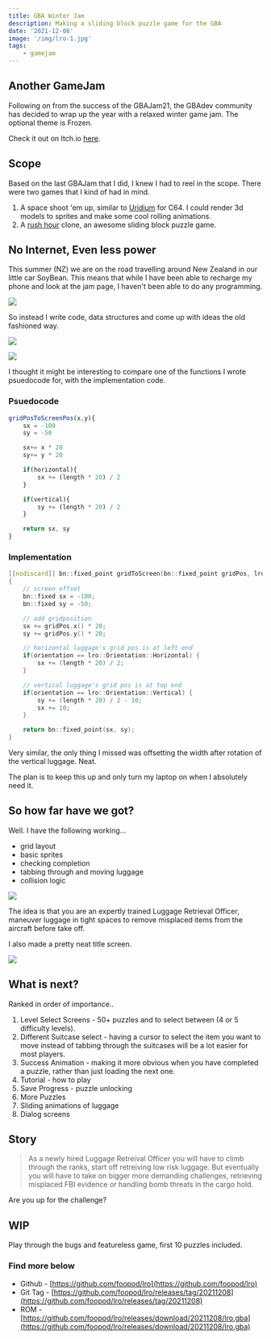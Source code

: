 ```yaml
---
title: GBA Winter Jam
description: Making a sliding block puzzle game for the GBA
date: '2021-12-08'
image: '/img/lro-1.jpg'
tags: 
    - gamejam
---
```


## Another GameJam

Following on from the success of the GBAJam21, the GBAdev community has decided to wrap up the year with a relaxed winter game jam. The optional theme is Frozen.

Check it out on Itch.io [here](https://itch.io/jam/gba-winter-jam-2021).

## Scope

Based on the last GBAJam that I did, I knew I had to reel in the scope. There were two games that I kind of had in mind.

1. A space shoot 'em up, similar to [Uridium](https://en.wikipedia.org/wiki/Uridium) for C64. I could render 3d models to sprites and make some cool rolling animations.
2. A [rush hour](https://en.wikipedia.org/wiki/Rush_Hour_(puzzle)) clone, an awesome sliding block puzzle game.

## No Internet, Even less power

This summer (NZ) we are on the road travelling around New Zealand in our little car SoyBean. This means that while I have been able to recharge my phone and look at the jam page, I haven't been able to do any programming.

![](/img/soybean.jpg)

So instead I write code, data structures and come up with ideas the old fashioned way.

![](/img/lro-1.jpg)

![](/img/lro-2.jpg)

I thought it might be interesting to compare one of the functions I wrote psuedocode for, with the implementation code.

### Psuedocode

``` js
gridPosToScreenPos(x,y){
    sx = -100
    sy = -50

    sx+= x * 20
    sy+= y * 20

    if(horizontal){
        sx += (length * 20) / 2
    }

    if(vertical){
        sy += (length * 20) / 2
    }

    return sx, sy
}
```

### Implementation

``` cpp
[[nodiscard]] bn::fixed_point gridToScreen(bn::fixed_point gridPos, lro::Orientation orientation, int length)
{
    // screen offset
    bn::fixed sx = -100;
    bn::fixed sy = -50;

    // add gridposition
    sx += gridPos.x() * 20;
    sy += gridPos.y() * 20;

    // horizontal luggage's grid pos is at left end
    if(orientation == lro::Orientation::Horizontal) {
        sx += (length * 20) / 2;
    }

    // vertical luggage's grid pos is at top end
    if(orientation == lro::Orientation::Vertical) {
        sy += (length * 20) / 2 - 10;
        sx += 10;
    }

    return bn::fixed_point(sx, sy);
}
```

Very similar, the only thing I missed was offsetting the width after rotation of the vertical luggage. Neat.

The plan is to keep this up and only turn my laptop on when I absolutely need it.

## So how far have we got?

Well. I have the following working...

+ grid layout
+ basic sprites
+ checking completion
+ tabbing through and moving luggage
+ collision logic

![](/img/example.gif)

The idea is that you are an expertly trained Luggage Retrieval Officer, maneuver luggage in tight spaces to remove misplaced items from the aircraft before take off.

I also made a pretty neat title screen.

![](/img/title.png)

## What is next?

Ranked in order of importance..

1. Level Select Screens - 50+ puzzles and to select between (4 or 5 difficulty levels).
2. Different Suitcase select - having a cursor to select the item you want to move instead of tabbing through the suitcases will be a lot easier for most players.
3. Success Animation - making it more obvious when you have completed a puzzle, rather than just loading the next one.
4. Tutorial - how to play
5. Save Progress - puzzle unlocking
6. More Puzzles
7. Sliding animations of luggage
8. Dialog screens

## Story

> As a newly hired Luggage Retreival Officer you will have to climb through the ranks, start off retreiving low risk luggage. But eventually you will have to take on bigger more demanding challenges, retrieving misplaced FBI evidence or handling bomb threats in the cargo hold.

Are you up for the challenge?

## WIP

Play through the bugs and featureless game, first 10 puzzles included.

### Find more below

+ Github - [https://github.com/foopod/lro](https://github.com/foopod/lro)
+ Git Tag - [https://github.com/foopod/lro/releases/tag/20211208](https://github.com/foopod/lro/releases/tag/20211208)
+ ROM  - [https://github.com/foopod/lro/releases/download/20211208/lro.gba](https://github.com/foopod/lro/releases/download/20211208/lro.gba)